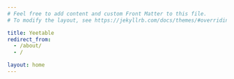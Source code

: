 ```yaml
---
# Feel free to add content and custom Front Matter to this file.
# To modify the layout, see https://jekyllrb.com/docs/themes/#overriding-theme-defaults

title: Yeetable
redirect_from:
  - /about/
  - /

layout: home
---
```

